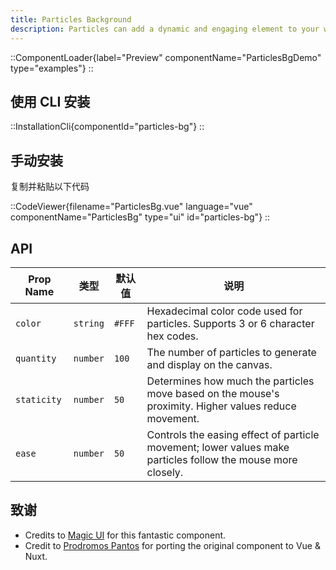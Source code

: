 ```yaml
---
title: Particles Background
description: Particles can add a dynamic and engaging element to your website's visuals. They help create a feeling of depth, motion, and interaction, making the site more visually appealing.
---
```


::ComponentLoader{label="Preview" componentName="ParticlesBgDemo" type="examples"}
::

## 使用 CLI 安装

::InstallationCli{componentId="particles-bg"}
::

## 手动安装

复制并粘贴以下代码

::CodeViewer{filename="ParticlesBg.vue" language="vue" componentName="ParticlesBg" type="ui" id="particles-bg"}
::

## API

| Prop Name   | 类型     | 默认值 | 说明                                                                                                        |
| ----------- | -------- | ------ | ----------------------------------------------------------------------------------------------------------- |
| `color`     | `string` | `#FFF` | Hexadecimal color code used for particles. Supports 3 or 6 character hex codes.                             |
| `quantity`  | `number` | `100`  | The number of particles to generate and display on the canvas.                                              |
| `staticity` | `number` | `50`   | Determines how much the particles move based on the mouse's proximity. Higher values reduce movement.       |
| `ease`      | `number` | `50`   | Controls the easing effect of particle movement; lower values make particles follow the mouse more closely. |

## 致谢

- Credits to [Magic UI](https://magicui.design/docs/components/particles) for this fantastic component.
- Credit to [Prodromos Pantos](https://github.com/prpanto) for porting the original component to Vue & Nuxt.
